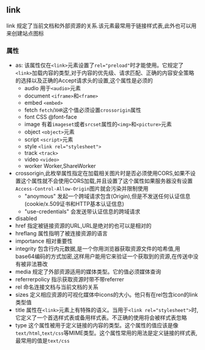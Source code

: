 ## link
link 规定了当前文档和外部资源的关系.该元素最常用于链接样式表,此外也可以用来创建站点图标

### 属性
- as: 该属性仅在`<link>`元素设置了`rel="preload"`时才能使用。它规定了`<link>`加载内容的类型,对于内容的优先级、请求匹配、正确的内容安全策略的选择以及正确的Accept请求头的设置,这个属性是必须的
   - audio 用于`<audio>`元素
   - document `<iframe>`和`<frame>`
   - embed `<embed>`
   - fetch `fetch`/`XHR`这个值必须设置`crossorigin`属性
   - font CSS @font-face
   - image 有着`imageset`或者`srcset`属性的`<img>`和`<picture>`元素
   - object `<object>`元素
   - script `<script>`元素
   - style `<link rel="stylesheet">`
   - track `<track>`
   - video `<video>`
   - worker Worker,ShareWorker
- crossorigin,此枚举属性指定在加载相关图片时是否必须使用CORS,如果不设置这个属性就不会使用CORS加载,并且设置了这个属性如果服务器没有设置`Access-Control-Allow-Origin`图片就会污染并限制使用
   - "anoymous" 发起一个跨域请求包含(Origin),但是不发送任何认证信息(cookie/x.509证书和HTTP基本认证信息)
   - "use-credentials" 会发送带认证信息的跨域请求
- disabled
- href 指定被链接资源的URL,URL是绝对的也可以是相对的
- hreflang 属性指明了被连接资源的语言
- importance 相对重要性
- integrity 包含行内元数据,是一个你用浏览器获取资源文件的哈希值,用base64编码的方式加密,这样用户能用它来验证一个获取到的资源,在传送中没有被非法篡改
- media 规定了外部资源适用的媒体类型。它的值必须媒体查询
- referrerpolicy 指示获取资源时带不带referrer
- rel 命名连接文档与当前文档的关系
- sizes 定义相应资源的可视化媒体中icons的大小。他只有在rel包含icon的link类型值
- title 属性在`<link>`元素上有特殊的语义。当用于`<link rel="stylesheet">`时,它定义了一个首选样式表或备用样式表。不正确的使用将会被样式表忽略
- type 这个属性被用于定义链接的内容的类型。这个属性的值应该是像`text/html`,`text/css`等MIME类型。这个属性常用的用法是定义链接的样式表,最常用的值是`text/css`